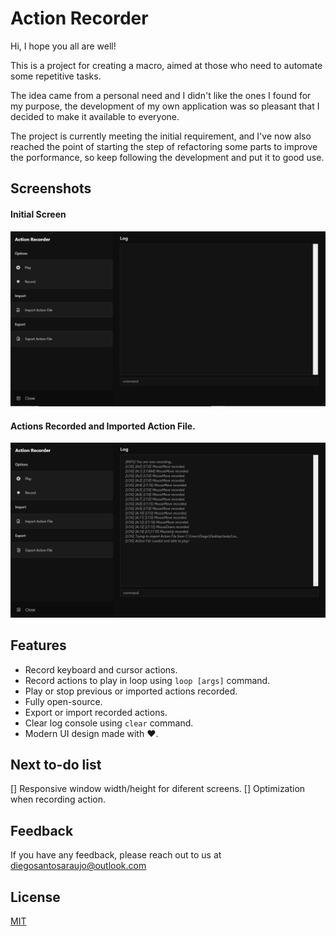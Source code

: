 
# Action Recorder

Hi, I hope you all are well!

This is a project for creating a macro, aimed at those who need to automate some repetitive tasks.

The idea came from a personal need and I didn't like the ones I found for my purpose, the development of my own application was so pleasant that I decided to make it available to everyone.

The project is currently meeting the initial requirement, and I've now also reached the point of starting the step of refactoring some parts to improve the porformance, so keep following the development and put it to good use.

## Screenshots

#### Initial Screen
![App Screenshot](showcase/basic.png)

#### Actions Recorded and Imported Action File.
![App Screenshot](showcase/record_and_import.png)

## Features

- Record keyboard and cursor actions.
- Record actions to play in loop using ``loop [args]`` command.
- Play or stop previous or imported actions recorded.
- Fully open-source.
- Export or import recorded actions.
- Clear log console using ``clear`` command.
- Modern UI design made with ❤.

## Next to-do list
[] Responsive window width/height for diferent screens.
[] Optimization when recording action.

## Feedback

If you have any feedback, please reach out to us at diegosantosaraujo@outlook.com


## License

[MIT](https://choosealicense.com/licenses/mit/)

